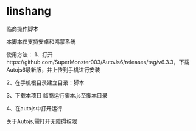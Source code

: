 # linshang
临商操作脚本

本脚本仅支持安卓和鸿蒙系统

使用方法：
1、打开https://github.com/SuperMonster003/AutoJs6/releases/tag/v6.3.3，下载Autojs6最新版，并上传到手机进行安装

2、在手机根目录建立目录：脚本

3、下载本项目 临商运行脚本.js至脚本目录

4、在autojs中打开运行

关于Autojs,需打开无障碍权限
